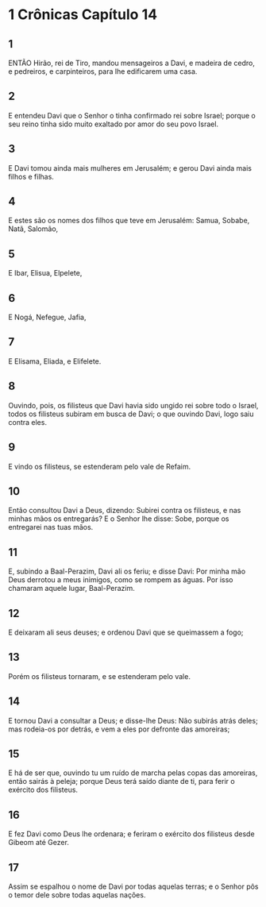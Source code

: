 # 1 Crônicas Capítulo 14

## 1
ENTÃO Hirão, rei de Tiro, mandou mensageiros a Davi, e madeira de cedro, e pedreiros, e carpinteiros, para lhe edificarem uma casa.

## 2
E entendeu Davi que o Senhor o tinha confirmado rei sobre Israel; porque o seu reino tinha sido muito exaltado por amor do seu povo Israel.

## 3
E Davi tomou ainda mais mulheres em Jerusalém; e gerou Davi ainda mais filhos e filhas.

## 4
E estes são os nomes dos filhos que teve em Jerusalém: Samua, Sobabe, Natã, Salomão,

## 5
E Ibar, Elisua, Elpelete,

## 6
E Nogá, Nefegue, Jafia,

## 7
E Elisama, Eliada, e Elifelete.

## 8
Ouvindo, pois, os filisteus que Davi havia sido ungido rei sobre todo o Israel, todos os filisteus subiram em busca de Davi; o que ouvindo Davi, logo saiu contra eles.

## 9
E vindo os filisteus, se estenderam pelo vale de Refaim.

## 10
Então consultou Davi a Deus, dizendo: Subirei contra os filisteus, e nas minhas mãos os entregarás? E o Senhor lhe disse: Sobe, porque os entregarei nas tuas mãos.

## 11
E, subindo a Baal-Perazim, Davi ali os feriu; e disse Davi: Por minha mão Deus derrotou a meus inimigos, como se rompem as águas. Por isso chamaram aquele lugar, Baal-Perazim.

## 12
E deixaram ali seus deuses; e ordenou Davi que se queimassem a fogo;

## 13
Porém os filisteus tornaram, e se estenderam pelo vale.

## 14
E tornou Davi a consultar a Deus; e disse-lhe Deus: Não subirás atrás deles; mas rodeia-os por detrás, e vem a eles por defronte das amoreiras;

## 15
E há de ser que, ouvindo tu um ruído de marcha pelas copas das amoreiras, então sairás à peleja; porque Deus terá saído diante de ti, para ferir o exército dos filisteus.

## 16
E fez Davi como Deus lhe ordenara; e feriram o exército dos filisteus desde Gibeom até Gezer.

## 17
Assim se espalhou o nome de Davi por todas aquelas terras; e o Senhor pôs o temor dele sobre todas aquelas nações.

